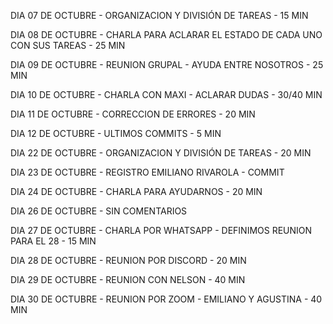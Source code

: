 DIA 07 DE OCTUBRE - ORGANIZACION Y DIVISIÓN DE TAREAS - 15 MIN

DIA 08 DE OCTUBRE - CHARLA PARA ACLARAR EL ESTADO DE CADA UNO CON SUS TAREAS - 25 MIN

DIA 09 DE OCTUBRE - REUNION GRUPAL - AYUDA ENTRE NOSOTROS - 25 MIN

DIA 10 DE OCTUBRE - CHARLA CON MAXI - ACLARAR DUDAS - 30/40 MIN

DIA 11 DE OCTUBRE - CORRECCION DE ERRORES - 20 MIN

DIA 12 DE OCTUBRE - ULTIMOS COMMITS - 5 MIN

DIA 22 DE OCTUBRE - ORGANIZACION Y DIVISIÓN DE TAREAS - 20 MIN

DIA 23 DE OCTUBRE - REGISTRO EMILIANO RIVAROLA - COMMIT

DIA 24 DE OCTUBRE - CHARLA PARA AYUDARNOS - 20 MIN

DIA 26 DE OCTUBRE - SIN COMENTARIOS

DIA 27 DE OCTUBRE - CHARLA POR WHATSAPP - DEFINIMOS REUNION PARA EL 28 - 15 MIN

DIA 28 DE OCTUBRE - REUNION POR DISCORD - 20 MIN

DIA 29 DE OCTUBRE - REUNION CON NELSON - 40 MIN

DIA 30 DE OCTUBRE - REUNION POR ZOOM - EMILIANO Y AGUSTINA - 40 MIN
